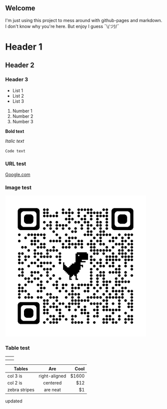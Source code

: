## Welcome

I'm just using this project to mess around with github-pages and markdown. I don't know why you're here. But enjoy I guess &macr;\\_(ツ)_/&macr;

# Header 1
## Header 2
### Header 3

- List 1
- List 2
- List 3

1. Number 1
2. Number 2
3. Number 3

**Bold text**

_Italic text_

`Code text`

### URL test
[Google.com](https://google.com "Google.com")

### Image test
![Alternative text](assets/qrcode_src.rybicki.dev.png "Optional title")


### Table test

|   |   |
| ------------ | ------------ |
|   |   |
|   |   |

| Tables        | Are           | Cool  |
| ------------- |:-------------:| -----:|
| col 3 is      | right-aligned | $1600 |
| col 2 is      | centered      |   $12 |
| zebra stripes | are neat      |    $1 |


updated
